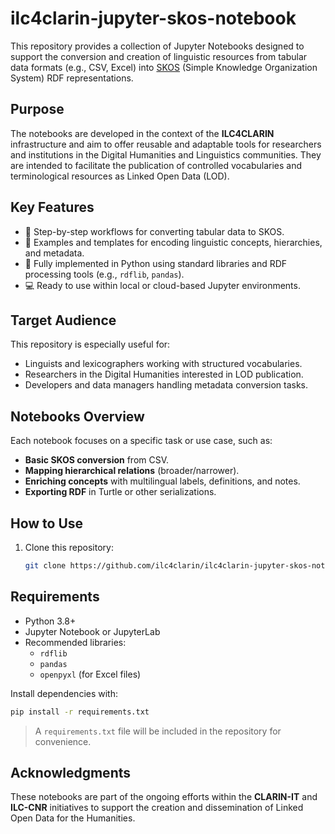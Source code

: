 # ilc4clarin-jupyter-skos-notebook

This repository provides a collection of Jupyter Notebooks designed to support the conversion and creation of linguistic resources from tabular data formats (e.g., CSV, Excel) into [SKOS](https://www.w3.org/TR/skos-reference/) (Simple Knowledge Organization System) RDF representations.

## Purpose

The notebooks are developed in the context of the **ILC4CLARIN** infrastructure and aim to offer reusable and adaptable tools for researchers and institutions in the Digital Humanities and Linguistics communities. They are intended to facilitate the publication of controlled vocabularies and terminological resources as Linked Open Data (LOD).

## Key Features

- 📘 Step-by-step workflows for converting tabular data to SKOS.
- 🧠 Examples and templates for encoding linguistic concepts, hierarchies, and metadata.
- 🐍 Fully implemented in Python using standard libraries and RDF processing tools (e.g., `rdflib`, `pandas`).
- 💻 Ready to use within local or cloud-based Jupyter environments.

## Target Audience

This repository is especially useful for:
- Linguists and lexicographers working with structured vocabularies.
- Researchers in the Digital Humanities interested in LOD publication.
- Developers and data managers handling metadata conversion tasks.

## Notebooks Overview

Each notebook focuses on a specific task or use case, such as:
- **Basic SKOS conversion** from CSV.
- **Mapping hierarchical relations** (broader/narrower).
- **Enriching concepts** with multilingual labels, definitions, and notes.
- **Exporting RDF** in Turtle or other serializations.

## How to Use

1. Clone this repository:
   ```bash
   git clone https://github.com/ilc4clarin/ilc4clarin-jupyter-skos-notebook.git

## Requirements

- Python 3.8+
- Jupyter Notebook or JupyterLab
- Recommended libraries:
  - `rdflib`
  - `pandas`
  - `openpyxl` (for Excel files)

Install dependencies with:
```bash
pip install -r requirements.txt
```

> A `requirements.txt` file will be included in the repository for convenience.

## Acknowledgments

These notebooks are part of the ongoing efforts within the **CLARIN-IT** and **ILC-CNR** initiatives to support the creation and dissemination of Linked Open Data for the Humanities.
